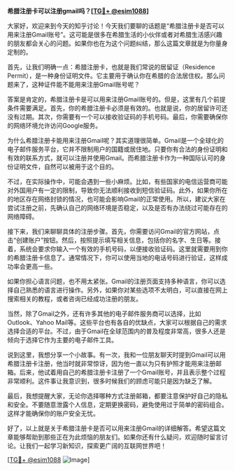 **希腊注册卡可以注册gmail吗？[[TG💪+ @esim1088](https://t.me/s/esim1088)]**

大家好，欢迎来到今天的知乎讨论！今天我们要聊的话题是“希腊注册卡是否可以用来注册Gmail账号”。这可能是很多在希腊生活的小伙伴或者对希腊生活感兴趣的朋友都会关心的问题。如果你也在为这个问题纠结，那么这篇文章就是为你量身定制的。

首先，让我们明确一点：希腊注册卡，也就是我们常说的居留证（Residence Permit），是一种身份证明文件。它主要用于确认你在希腊的合法居住权。那么问题来了，这种证件能不能用来注册Gmail账号呢？

答案是肯定的，希腊注册卡是可以用来注册Gmail账号的。但是，这里有几个前提条件需要满足。首先，你的希腊注册卡必须是有效的。也就是说，你的居留许可还没有过期。其次，你需要有一个可以接收验证码的手机号码。最后，你需要确保你的网络环境允许访问Google服务。

为什么希腊注册卡能用来注册Gmail呢？其实道理很简单。Gmail是一个全球化的电子邮件服务平台，它并不限制用户的国籍或居住地。只要你有合法的身份证明和有效的联系方式，就可以注册并使用Gmail。而希腊注册卡作为一种国际认可的身份证明文件，自然可以被用于这个目的。

不过，在实际操作中，可能会遇到一些小麻烦。比如，有些国家的电信运营商可能对外国用户有一定的限制，导致你无法顺利接收到短信验证码。此外，如果你所在的地区存在网络封锁的情况，也可能会影响Gmail的正常使用。所以，建议大家在尝试注册之前，先确认自己的网络环境是否稳定，以及是否有办法绕过可能存在的网络障碍。

接下来，我们来聊聊具体的注册步骤。首先，你需要访问Gmail的官方网站，点击“创建账户”按钮。然后，按照提示填写相关信息，包括你的名字、生日等。接着，系统会要求你输入一个有效的手机号码，以便接收验证码。这里就需要用到你的希腊注册卡信息了。通常情况下，你可以使用当地的电话号码进行验证，这样成功率会更高一些。

如果你担心语言问题，也不用太紧张。Gmail的注册页面支持多种语言，你可以选择自己熟悉的语言进行操作。另外，如果你对某些选项不太明白，可以直接在网上搜索相关的教程，或者咨询已经成功注册的朋友。

当然，除了Gmail之外，还有许多其他的电子邮件服务商可以选择，比如Outlook、Yahoo Mail等。这些平台也有各自的优缺点，大家可以根据自己的需求选择合适的平台。不过，由于Gmail在全球范围内的普及程度非常高，很多人还是倾向于选择它作为主要的电子邮件工具。

说到这里，我想分享一个小故事。有一次，我和一位朋友聊天时提到Gmail可以用希腊注册卡注册，他当时就非常惊讶，因为他一直以为只有护照才能用来注册邮箱。后来，他试着用自己的希腊注册卡注册了一个Gmail账号，并且表示整个过程非常顺利。这件事让我意识到，很多时候我们的顾虑可能只是因为缺乏了解。

最后，我想提醒大家，无论你选择哪种方式注册邮箱，都要注意保护好自己的隐私和安全。不要随意泄露个人信息，定期更换密码，避免使用过于简单的密码组合。这样才能确保你的账户安全无忧。

好了，以上就是关于希腊注册卡是否可以用来注册Gmail的详细解答。希望这篇文章能够帮助到那些正在为此烦恼的朋友们。如果你还有什么疑问，欢迎随时留言讨论。让我们一起学习新知识，探索更广阔的互联网世界吧！

[[TG💪+ @esim1088](https://t.me/s/esim1088) ![Image](https://i.postimg.cc/4NQfJmqS/Snipaste-2025-05-13-00-14-12.png)]